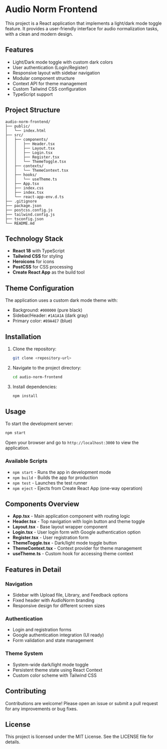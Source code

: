 # Audio Norm Frontend

This project is a React application that implements a light/dark mode toggle feature. It provides a user-friendly interface for audio normalization tasks, with a clean and modern design.

## Features

- Light/Dark mode toggle with custom dark colors
- User authentication (Login/Register)
- Responsive layout with sidebar navigation
- Modular component structure
- Context API for theme management
- Custom Tailwind CSS configuration
- TypeScript support

## Project Structure

```
audio-norm-frontend/
├── public/
│   └── index.html
├── src/
│   ├── components/
│   │   ├── Header.tsx
│   │   ├── Layout.tsx
│   │   ├── Login.tsx
│   │   ├── Register.tsx
│   │   └── ThemeToggle.tsx
│   ├── contexts/
│   │   └── ThemeContext.tsx
│   ├── hooks/
│   │   └── useTheme.ts
│   ├── App.tsx
│   ├── index.css
│   ├── index.tsx
│   └── react-app-env.d.ts
├── .gitignore
├── package.json
├── postcss.config.js
├── tailwind.config.js
├── tsconfig.json
└── README.md
```

## Technology Stack

- **React 18** with TypeScript
- **Tailwind CSS** for styling
- **Heroicons** for icons
- **PostCSS** for CSS processing
- **Create React App** as the build tool

## Theme Configuration

The application uses a custom dark mode theme with:
- Background: `#000000` (pure black)
- Sidebar/Header: `#1A1A1A` (dark gray)
- Primary color: `#89A4E7` (blue)

## Installation

1. Clone the repository:
   ```bash
   git clone <repository-url>
   ```

2. Navigate to the project directory:
   ```bash
   cd audio-norm-frontend
   ```

3. Install dependencies:
   ```bash
   npm install
   ```

## Usage

To start the development server:
```bash
npm start
```

Open your browser and go to `http://localhost:3000` to view the application.

### Available Scripts

- `npm start` - Runs the app in development mode
- `npm build` - Builds the app for production
- `npm test` - Launches the test runner
- `npm eject` - Ejects from Create React App (one-way operation)

## Components Overview

- **App.tsx** - Main application component with routing logic
- **Header.tsx** - Top navigation with login button and theme toggle
- **Layout.tsx** - Base layout wrapper component
- **Login.tsx** - User login form with Google authentication option
- **Register.tsx** - User registration form
- **ThemeToggle.tsx** - Dark/light mode toggle button
- **ThemeContext.tsx** - Context provider for theme management
- **useTheme.ts** - Custom hook for accessing theme context

## Features in Detail

### Navigation
- Sidebar with Upload file, Library, and Feedback options
- Fixed header with AudioNorm branding
- Responsive design for different screen sizes

### Authentication
- Login and registration forms
- Google authentication integration (UI ready)
- Form validation and state management

### Theme System
- System-wide dark/light mode toggle
- Persistent theme state using React Context
- Custom color scheme with Tailwind CSS

## Contributing

Contributions are welcome! Please open an issue or submit a pull request for any improvements or bug fixes.

## License

This project is licensed under the MIT License. See the LICENSE file for details.